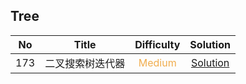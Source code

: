 ## Tree

|  No   |      Title       |            Difficulty             |                         Solution                         |
| :---: | :--------------: | :-------------------------------: | :------------------------------------------------------: |
|  173  | 二叉搜索树迭代器 | <font color=#F0AD4E>Medium</font> | [Solution](binary_search_tree_iterator/BSTIterator.java) |
